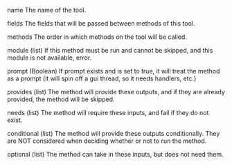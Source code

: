 name
  The name of the tool.

fields
  The fields that will be passed between methods of this tool.

methods
  The order in which methods on the tool will be called.

  module (list)
    If this method must be run and cannot be skipped, and this module is
    not available, error.

  prompt (Boolean)
    If prompt exists and is set to true, it will treat the method as a
    prompt (it will spin off a gui thread, so it needs handlers, etc.)

  provides (list)
    The method will provide these outputs, and if they are already provided,
    the method will be skipped.

  needs (list)
    The method will require these inputs, and fail if they do not exist.

  conditional (list)
    The method will provide these outputs conditionally. They are NOT considered
    when deciding whether or not to run the method.

  optional (list)
    The method can take in these inputs, but does not need them.
